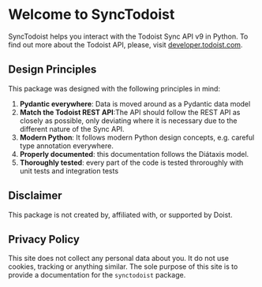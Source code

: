 # Welcome to SyncTodoist

SyncTodoist helps you interact with the Todoist Sync API v9 in Python. To find out more about the Todoist API, please, visit
[developer.todoist.com](developer.todoist.com).

## Design Principles

This package was designed with the following principles in mind:

1. **Pydantic everywhere**: Data is moved around as a Pydantic data model
2. **Match the Todoist REST API**:The API should follow the REST API as closely as possible, only deviating where it is necessary due to the different nature of
   the Sync API.
3. **Modern Python**: It follows modern Python design concepts, e.g. careful type annotation everywhere.
4. **Properly documented**: this documentation follows the Diátaxis model.
5. **Thoroughly tested**: every part of the code is tested throroughly with unit tests and integration tests

## Disclaimer

This package is not created by, affiliated with, or supported by Doist.

## Privacy Policy

This site does not collect any personal data about you. It do not use cookies, tracking or anything similar. The sole purpose of this site is to provide a
documentation for the `synctodoist` package.